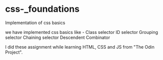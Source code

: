 # css-_foundations
Implementation of css basics


we have implemented css basics like - 
    Class selector
    ID selector
    Grouping selector
    Chaining selector
    Descendent Combinator

I did these assignment while learning HTML, CSS and JS from "The Odin Project".